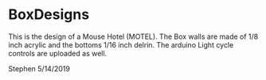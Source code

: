 # BoxDesigns

This is the design of a Mouse Hotel (MOTEL). The Box walls are made of 1/8 inch acrylic and the bottoms 1/16 inch delrin. The arduino Light cycle controls are uploaded as well.

Stephen
5/14/2019
